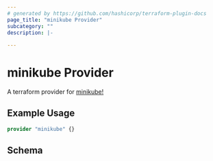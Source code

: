 ```yaml
---
# generated by https://github.com/hashicorp/terraform-plugin-docs
page_title: "minikube Provider"
subcategory: ""
description: |-
  
---
```


# minikube Provider

A terraform provider for [minikube!](https://minikube.sigs.k8s.io/docs/)

## Example Usage

```terraform
provider "minikube" {}
```

<!-- schema generated by tfplugindocs -->
## Schema
